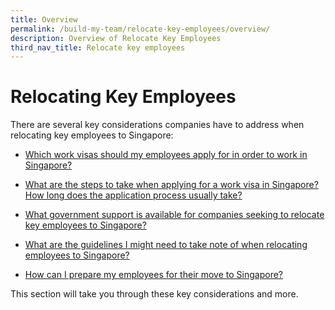 ```yaml
---
title: Overview
permalink: /build-my-team/relocate-key-employees/overview/
description: Overview of Relocate Key Employees
third_nav_title: Relocate key employees
---
```

# Relocating Key Employees

There are several key considerations companies have to address when relocating key employees to Singapore:

* [Which work visas should my employees apply for in order to work in Singapore?](/build-my-team/relocate-key-employees/work-visas/)

*  [What are the steps to take when applying for a work visa in Singapore? How long does the application process usually take?](/build-my-team/relocate-key-employees/work-visas/)

*  [What government support is available for companies seeking to relocate key employees to Singapore?](/build-my-team/relocate-key-employees/programmes-relocating-employees/)

* [What are the guidelines I might need to take note of when relocating employees to Singapore?](/build-my-team/relocate-key-employees/fair-consideration-framework/)

* [How can I prepare my employees for their move to Singapore?](/build-my-team/relocate-key-employees/prepare-employees-for-move-to-sg/)

This section will take you through these key considerations and more.